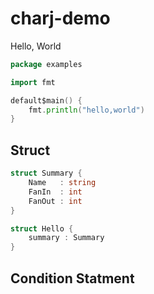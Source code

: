 # charj-demo

Hello, World

```go
package examples

import fmt

default$main() {
    fmt.println("hello,world")
}
```

## Struct

```go
struct Summary {
  	Name   : string
	FanIn  : int
	FanOut : int
}

struct Hello {
    summary : Summary
}
```

## Condition Statment


